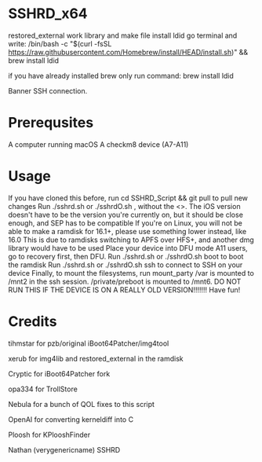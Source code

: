# SSHRD_x64

restored_external work library and make file
install ldid
go terminal and write: /bin/bash -c "$(curl -fsSL https://raw.githubusercontent.com/Homebrew/install/HEAD/install.sh)" && brew install ldid

if you have already installed brew only run command: brew install ldid

Banner SSH connection.

# Prerequsites

A computer running macOS
A checkm8 device (A7-A11)

# Usage

If you have cloned this before, run cd SSHRD_Script && git pull to pull new changes
Run ./sshrd.sh or ./sshrdO.sh <iOS version for ramdisk>, without the <>.
The iOS version doesn't have to be the version you're currently on, but it should be close enough, and SEP has to be compatible
If you're on Linux, you will not be able to make a ramdisk for 16.1+, please use something lower instead, like 16.0
This is due to ramdisks switching to APFS over HFS+, and another dmg library would have to be used
Place your device into DFU mode
A11 users, go to recovery first, then DFU.
Run ./sshrd.sh or ./sshrdO.sh boot to boot the ramdisk
Run ./sshrd.sh or ./sshrdO.sh ssh to connect to SSH on your device
Finally, to mount the filesystems, run mount_party
/var is mounted to /mnt2 in the ssh session.
/private/preboot is mounted to /mnt6.
DO NOT RUN THIS IF THE DEVICE IS ON A REALLY OLD VERSION!!!!!!!
Have fun!


# Credits

tihmstar for pzb/original iBoot64Patcher/img4tool

xerub for img4lib and restored_external in the ramdisk

Cryptic for iBoot64Patcher fork

opa334 for TrollStore

Nebula for a bunch of QOL fixes to this script

OpenAI for converting kerneldiff into C

Ploosh for KPlooshFinder

Nathan (verygenericname) SSHRD

